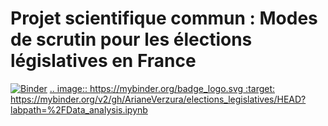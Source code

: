 # Projet scientifique commun : Modes de scrutin pour les élections législatives en France

[![Binder](https://mybinder.org/badge_logo.svg)](https://mybinder.org/v2/gh/ArianeVerzura/elections_legislatives/HEAD?labpath=%2FData_analysis.ipynb)
[.. image:: https://mybinder.org/badge_logo.svg
 :target: https://mybinder.org/v2/gh/ArianeVerzura/elections_legislatives/HEAD?labpath=%2FData_analysis.ipynb
](https://mybinder.org/v2/gh/ArianeVerzura/elections_legislatives/HEAD?labpath=%2FData_analysis.ipynb)
